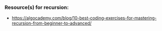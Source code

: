 ### Resource(s) for recursion:

- https://algocademy.com/blog/10-best-coding-exercises-for-mastering-recursion-from-beginner-to-advanced/
